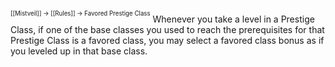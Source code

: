 <sup><sup>[[Mistveil]] → [[Rules]] → Favored Prestige Class</sup></sup> 
Whenever you take a level in a Prestige Class, if one of the base classes you used to reach the prerequisites for that Prestige Class is a favored class, you may select a favored class bonus as if you leveled up in that base class.